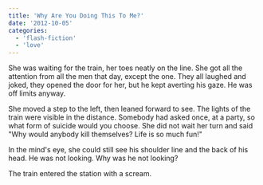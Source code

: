 ```yaml
---
title: 'Why Are You Doing This To Me?'
date: '2012-10-05'
categories:
  - 'flash-fiction'
  - 'love'
---
```


She was waiting for the train, her toes neatly on the line. She got all the
attention from all the men that day, except the one. They all laughed and joked,
they opened the door for her, but he kept averting his gaze. He was off limits
anyway.

She moved a step to the left, then leaned forward to see. The lights of the
train were visible in the distance. Somebody had asked once, at a party, so what
form of suicide would you choose. She did not wait her turn and said "Why would
anybody kill themselves? Life is so much fun!"

In the mind's eye, she could still see his shoulder line and the back of his
head. He was not looking. Why was he not looking?

The train entered the station with a scream.
